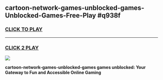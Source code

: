 
## cartoon-network-games-unblocked-games-Unblocked-Games-Free-Play #q938f
<h3>
<a href="https://us.freeplayer.one?title=cartoon-network-games-unblocked-games&ref=9M">CLICK TO PLAY</a></h3>
<hr>

<h3>
<a href="https://us.freeplayer.one?title=cartoon-network-games-unblocked-games&ref=9M">CLICK 2 PLAY</a>
  
</h3>

<a href="https://us.freeplayer.one?title=cartoon-network-games-unblocked-games&ref=9M"><img src="https://clearcache.store/games.png"></a>


**cartoon-network-games-unblocked-games games unblocked: Your Gateway to Fun and Accessible Online Gaming**

